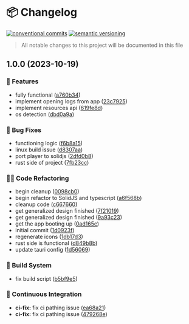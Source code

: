 # 📦 Changelog 
[![conventional commits](https://img.shields.io/badge/conventional%20commits-1.0.0-yellow.svg)](https://conventionalcommits.org)
[![semantic versioning](https://img.shields.io/badge/semantic%20versioning-2.0.0-green.svg)](https://semver.org)
> All notable changes to this project will be documented in this file

## 1.0.0 (2023-10-19)


### 🍕 Features

* fully functional ([a760b34](https://github.com/ZanzyTHEbar/Hawa-ASMR/commit/a760b343f21d691256e2744763a53f7b50cfb7b0))
* implement opening logs from app ([23c7925](https://github.com/ZanzyTHEbar/Hawa-ASMR/commit/23c7925757401ad62a77f26952c1925c0ef90be7))
* implement resources api ([619fe8d](https://github.com/ZanzyTHEbar/Hawa-ASMR/commit/619fe8d6ac0f1d5a54469630292637cd8d213f56))
* os detection ([dbd0a9a](https://github.com/ZanzyTHEbar/Hawa-ASMR/commit/dbd0a9a52b5caae9d90849ea8ea54ff5935e6bfe))


### 🐛 Bug Fixes

* functioning logic ([f6b8a15](https://github.com/ZanzyTHEbar/Hawa-ASMR/commit/f6b8a15f3b3969e69614c5c82a9472713e2067ac))
* linux build issue ([d8307aa](https://github.com/ZanzyTHEbar/Hawa-ASMR/commit/d8307aa5768602d0cbf2ef5dd9031113e0692c35))
* port player to solidjs ([2dfd0b8](https://github.com/ZanzyTHEbar/Hawa-ASMR/commit/2dfd0b8221ad5a2fe043cd9f51659e57c13c1e5f))
* rust side of project ([7fb23cc](https://github.com/ZanzyTHEbar/Hawa-ASMR/commit/7fb23cc3333f9e1537bc8c8f3ba4efda6ebc96fe))


### 🧑‍💻 Code Refactoring

* begin cleanup ([0098cb0](https://github.com/ZanzyTHEbar/Hawa-ASMR/commit/0098cb06490eeae95b4554290660fb4ca0bae3b6))
* begin refactor to SolidJS and typescript ([a6f568b](https://github.com/ZanzyTHEbar/Hawa-ASMR/commit/a6f568bc539fb9749a12a7679b5f4aef3e0971d2))
* cleanup code ([c667660](https://github.com/ZanzyTHEbar/Hawa-ASMR/commit/c667660cb35bb27b45b7b50f8e979f6a8e2f7551))
* get generalized design finished ([7f21019](https://github.com/ZanzyTHEbar/Hawa-ASMR/commit/7f21019691d0700f3cfb2af69e5ecd126262674f))
* get generalized design finished ([9a93c23](https://github.com/ZanzyTHEbar/Hawa-ASMR/commit/9a93c23e4298b9ab455e66503a7e85c79cb37d7b))
* get the app booting up ([0ad165c](https://github.com/ZanzyTHEbar/Hawa-ASMR/commit/0ad165cdfcadd29c2efe2d79813e1eb6f6ee3c3a))
* initial commit ([1d0923f](https://github.com/ZanzyTHEbar/Hawa-ASMR/commit/1d0923f63b88a2a1b47ee64ef97350c5be8cb475))
* regenerate icons ([1db17d3](https://github.com/ZanzyTHEbar/Hawa-ASMR/commit/1db17d3a31b8574d4406f9af26016b3ae95d1997))
* rust side is functional ([d849b8b](https://github.com/ZanzyTHEbar/Hawa-ASMR/commit/d849b8bd98858eb27845f7d2f3bc45ce2aebb3fc))
* update tauri config ([1d56069](https://github.com/ZanzyTHEbar/Hawa-ASMR/commit/1d56069e9e1b2a70d8921245c9acc7d6ca874d24))


### 🤖 Build System

* fix build script ([b5bf9e5](https://github.com/ZanzyTHEbar/Hawa-ASMR/commit/b5bf9e5f8678ee54d51582d9fd70e8bd910c2ec8))


### 🔁 Continuous Integration

* **ci-fix:** fix ci pathing issue ([ea68a21](https://github.com/ZanzyTHEbar/Hawa-ASMR/commit/ea68a2194bb78778f1b4333ab8da25d3fefcc620))
* **ci-fix:** fix ci pathing issue ([479268e](https://github.com/ZanzyTHEbar/Hawa-ASMR/commit/479268eae9a439b3412d29e4b55f7a0ddde40295))
